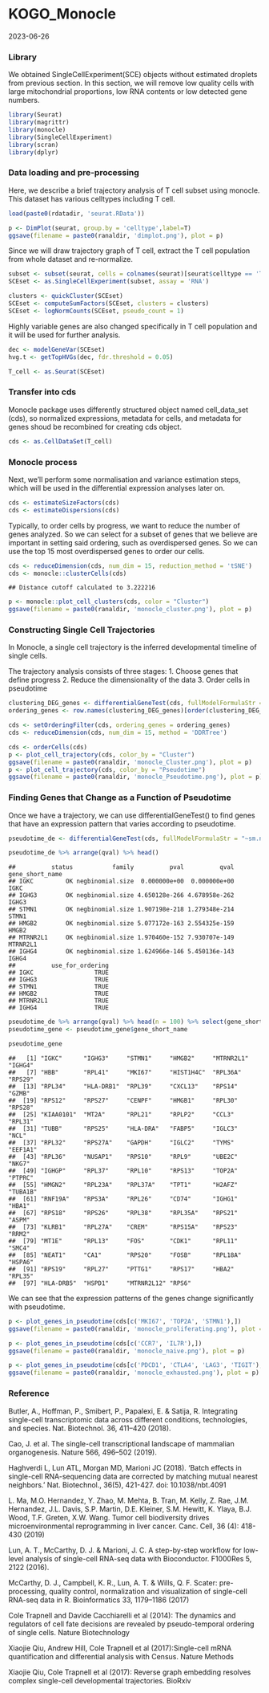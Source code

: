 KOGO_Monocle
================
2023-06-26

### **Library**

We obtained SingleCellExperiment(SCE) objects without estimated droplets
from previous section. In this section, we will remove low quality cells
with large mitochondrial proportions, low RNA contents or low detected
gene numbers.

``` r
library(Seurat)
library(magrittr)
library(monocle)
library(SingleCellExperiment)
library(scran)
library(dplyr)
```

### **Data loading and pre-processing**

Here, we describe a brief trajectory analysis of T cell subset using
monocle. This dataset has various celltypes including T cell.

``` r
load(paste0(rdatadir, 'seurat.RData'))

p <- DimPlot(seurat, group.by = 'celltype',label=T)
ggsave(filename = paste0(ranaldir, 'dimplot.png'), plot = p)
```

Since we will draw trajectory graph of T cell, extract the T cell
population from whole dataset and re-normalize.

``` r
subset <- subset(seurat, cells = colnames(seurat)[seurat$celltype == 'T cell'])
SCEset <- as.SingleCellExperiment(subset, assay = 'RNA')

clusters <- quickCluster(SCEset)
SCEset <- computeSumFactors(SCEset, clusters = clusters)
SCEset <- logNormCounts(SCEset, pseudo_count = 1)
```

Highly variable genes are also changed specifically in T cell population
and it will be used for further analysis.

``` r
dec <- modelGeneVar(SCEset)
hvg.t <- getTopHVGs(dec, fdr.threshold = 0.05)

T_cell <- as.Seurat(SCEset)
```

### **Transfer into cds**

Monocle package uses differently structured object named cell_data_set
(cds), so normalized expressions, metadata for cells, and metadata for
genes shoud be recombined for creating cds object.

``` r
cds <- as.CellDataSet(T_cell)
```

### **Monocle process**

Next, we’ll perform some normalisation and variance estimation steps,
which will be used in the differential expression analyses later on.

``` r
cds <- estimateSizeFactors(cds)
cds <- estimateDispersions(cds)
```

Typically, to order cells by progress, we want to reduce the number of
genes analyzed. So we can select for a subset of genes that we believe
are important in setting said ordering, such as overdispersed genes. So
we can use the top 15 most overdispersed genes to order our cells.

``` r
cds <- reduceDimension(cds, num_dim = 15, reduction_method = 'tSNE')
cds <- monocle::clusterCells(cds)
```

    ## Distance cutoff calculated to 3.222216

``` r
p <- monocle::plot_cell_clusters(cds, color = "Cluster")
ggsave(filename = paste0(ranaldir, 'monocle_cluster.png'), plot = p)
```

### **Constructing Single Cell Trajectories**

In Monocle, a single cell trajectory is the inferred developmental
timeline of single cells.

The trajectory analysis consists of three stages: 1. Choose genes that
define progress 2. Reduce the dimensionality of the data 3. Order cells
in pseudotime

``` r
clustering_DEG_genes <- differentialGeneTest(cds, fullModelFormulaStr = '~Cluster')
ordering_genes <- row.names(clustering_DEG_genes)[order(clustering_DEG_genes$qval)][1:1000]

cds <- setOrderingFilter(cds, ordering_genes = ordering_genes)
cds <- reduceDimension(cds, num_dim = 15, method = 'DDRTree')

cds <- orderCells(cds)
p <- plot_cell_trajectory(cds, color_by = "Cluster")
ggsave(filename = paste0(ranaldir, 'monocle_Cluster.png'), plot = p)
p <- plot_cell_trajectory(cds, color_by = "Pseudotime")
ggsave(filename = paste0(ranaldir, 'monocle_Pseudotime.png'), plot = p)
```

### **Finding Genes that Change as a Function of Pseudotime**

Once we have a trajectory, we can use differentialGeneTest() to find
genes that have an expression pattern that varies according to
pseudotime.

``` r
pseudotime_de <- differentialGeneTest(cds, fullModelFormulaStr = "~sm.ns(Pseudotime)")

pseudotime_de %>% arrange(qval) %>% head()
```

    ##          status           family          pval          qval gene_short_name
    ## IGKC         OK negbinomial.size  0.000000e+00  0.000000e+00            IGKC
    ## IGHG3        OK negbinomial.size 4.650128e-266 4.678958e-262           IGHG3
    ## STMN1        OK negbinomial.size 1.907198e-218 1.279348e-214           STMN1
    ## HMGB2        OK negbinomial.size 5.077172e-163 2.554325e-159           HMGB2
    ## MTRNR2L1     OK negbinomial.size 1.970460e-152 7.930707e-149        MTRNR2L1
    ## IGHG4        OK negbinomial.size 1.624966e-146 5.450136e-143           IGHG4
    ##          use_for_ordering
    ## IGKC                 TRUE
    ## IGHG3                TRUE
    ## STMN1                TRUE
    ## HMGB2                TRUE
    ## MTRNR2L1             TRUE
    ## IGHG4                TRUE

``` r
pseudotime_de %>% arrange(qval) %>% head(n = 100) %>% select(gene_short_name) -> pseudotime_gene
pseudotime_gene <- pseudotime_gene$gene_short_name

pseudotime_gene
```

    ##   [1] "IGKC"      "IGHG3"     "STMN1"     "HMGB2"     "MTRNR2L1"  "IGHG4"    
    ##   [7] "HBB"       "RPL41"     "MKI67"     "HIST1H4C"  "RPL36A"    "RPS29"    
    ##  [13] "RPL34"     "HLA-DRB1"  "RPL39"     "CXCL13"    "RPS14"     "GZMB"     
    ##  [19] "RPS12"     "RPS27"     "CENPF"     "HMGB1"     "RPL30"     "RPS28"    
    ##  [25] "KIAA0101"  "MT2A"      "RPL21"     "RPLP2"     "CCL3"      "RPL31"    
    ##  [31] "TUBB"      "RPS25"     "HLA-DRA"   "FABP5"     "IGLC3"     "NCL"      
    ##  [37] "RPL32"     "RPS27A"    "GAPDH"     "IGLC2"     "TYMS"      "EEF1A1"   
    ##  [43] "RPL36"     "NUSAP1"    "RPS10"     "RPL9"      "UBE2C"     "NKG7"     
    ##  [49] "IGHGP"     "RPL37"     "RPL10"     "RPS13"     "TOP2A"     "PTPRC"    
    ##  [55] "HMGN2"     "RPL23A"    "RPL37A"    "TPT1"      "H2AFZ"     "TUBA1B"   
    ##  [61] "RNF19A"    "RPS3A"     "RPL26"     "CD74"      "IGHG1"     "HBA1"     
    ##  [67] "RPS18"     "RPS26"     "RPL38"     "RPL35A"    "RPS21"     "ASPM"     
    ##  [73] "KLRB1"     "RPL27A"    "CREM"      "RPS15A"    "RPS23"     "RRM2"     
    ##  [79] "MT1E"      "RPL13"     "FOS"       "CDK1"      "RPL11"     "SMC4"     
    ##  [85] "NEAT1"     "CA1"       "RPS20"     "FOSB"      "RPL18A"    "HSPA6"    
    ##  [91] "RPS19"     "RPL27"     "PTTG1"     "RPS17"     "HBA2"      "RPL35"    
    ##  [97] "HLA-DRB5"  "HSPD1"     "MTRNR2L12" "RPS6"

We can see that the expression patterns of the genes change
significantly with pseudotime.

``` r
p <- plot_genes_in_pseudotime(cds[c('MKI67', 'TOP2A', 'STMN1'),])
ggsave(filename = paste0(ranaldir, 'monocle_proliferating.png'), plot = p)

p <- plot_genes_in_pseudotime(cds[c('CCR7', 'IL7R'),])
ggsave(filename = paste0(ranaldir, 'monocle_naive.png'), plot = p)

p <- plot_genes_in_pseudotime(cds[c('PDCD1', 'CTLA4', 'LAG3', 'TIGIT'),])
ggsave(filename = paste0(ranaldir, 'monocle_exhausted.png'), plot = p)
```

### **Reference**

Butler, A., Hoffman, P., Smibert, P., Papalexi, E. & Satija, R. Integrating single-cell transcriptomic data across different conditions, technologies, and species. Nat. Biotechnol. 36, 411–420 (2018).

Cao, J. et al. The single-cell transcriptional landscape of mammalian organogenesis. Nature 566, 496–502 (2019).

Haghverdi L, Lun ATL, Morgan MD, Marioni JC (2018). ‘Batch effects in single-cell RNA-sequencing data are corrected by matching mutual nearest neighbors.’ Nat. Biotechnol., 36(5), 421-427. doi: 10.1038/nbt.4091

L. Ma, M.O. Hernandez, Y. Zhao, M. Mehta, B. Tran, M. Kelly, Z. Rae, J.M. Hernandez, J.L. Davis, S.P. Martin, D.E. Kleiner, S.M. Hewitt, K. Ylaya, B.J. Wood, T.F. Greten, X.W. Wang. Tumor cell biodiversity drives microenvironmental reprogramming in liver cancer. Canc. Cell, 36 (4): 418-430 (2019) 

Lun, A. T., McCarthy, D. J. & Marioni, J. C. A step-by-step workflow for low-level analysis of single-cell RNA-seq data with Bioconductor. F1000Res 5, 2122 (2016). 

McCarthy, D. J., Campbell, K. R., Lun, A. T. & Wills, Q. F. Scater: pre-processing, quality control, normalization and visualization of single-cell RNA-seq data in R. Bioinformatics 33, 1179–1186 (2017)

Cole Trapnell and Davide Cacchiarelli et al (2014): The dynamics and regulators of cell fate decisions are revealed by pseudo-temporal ordering of single cells. Nature Biotechnology

Xiaojie Qiu, Andrew Hill, Cole Trapnell et al (2017):Single-cell mRNA quantification and differential analysis with Census. Nature Methods 

Xiaojie Qiu, Cole Trapnell et al (2017): Reverse graph embedding resolves complex single-cell developmental trajectories. BioRxiv
